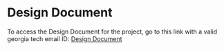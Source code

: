 # Design Document

To access the Design Document for the project, go to this link with a valid georgia tech email ID: [Design Document](https://gtvault.sharepoint.com/:p:/s/CS6440TeamProject/EYeWsRrH2ztPmVKv9o-9hakBUmUEKXD8CSfAZgCTKHDlSg?e=yaHFch)